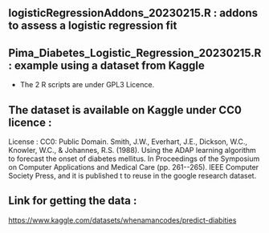 ## logisticRegressionAddons_20230215.R : addons to assess a logistic regression fit

## Pima_Diabetes_Logistic_Regression_20230215.R : example using a dataset from Kaggle

* The 2 R scripts are under GPL3 Licence.

## The dataset is available on Kaggle under CC0 licence :
License : CC0: Public Domain. Smith, J.W., Everhart, J.E., Dickson, W.C., Knowler, W.C., & Johannes, R.S. (1988). Using the ADAP learning algorithm to forecast the onset of diabetes mellitus. In Proceedings of the Symposium on Computer Applications and Medical Care (pp. 261--265). IEEE Computer Society Press, and it is published t to reuse in the google research dataset.
 
## Link for getting the data :
https://www.kaggle.com/datasets/whenamancodes/predict-diabities
